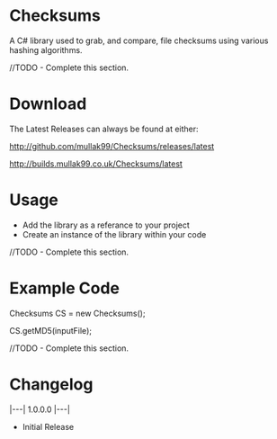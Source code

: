 # Checksums
A C# library used to grab, and compare, file checksums using various hashing algorithms.


//TODO - Complete this section.

# Download
The Latest Releases can always be found at either:

http://github.com/mullak99/Checksums/releases/latest

http://builds.mullak99.co.uk/Checksums/latest

# Usage

- Add the library as a referance to your project
- Create an instance of the library within your code


//TODO - Complete this section.

# Example Code

Checksums CS = new Checksums();

CS.getMD5(inputFile);


//TODO - Complete this section.

# Changelog

|---| 1.0.0.0 |---|

- Initial Release
